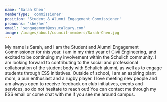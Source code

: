 ```yaml
---
name: 'Sarah Chen'
memberType: 'commissioner'
position: 'Student & Alumni Engagement Commissioner'
pronouns: 'she/her'
email: 'sengagement@essucalgary.com'
image: /images/about/council-members/Sarah-Chen.jpg
---
```


My name is Sarah, and I am the Student and Alumni Engagement Commissioner for this year. I am in my third year of Civil Engineering, and excited to be continuing my involvement within the Schulich community. I am looking forward to contributing to the social and professional collaboration of the student body with Schulich alumni, as well as to engage students through ESS initiatives. Outside of school, I am an aspiring plant mom, a pun enthusiast and a rugby player. I love meeting new people and am always open to receive feedback on club initiatives, events and services, so do not hesitate to reach out! You can contact me through my ESS email  or come chat with me if you see me around campus.  